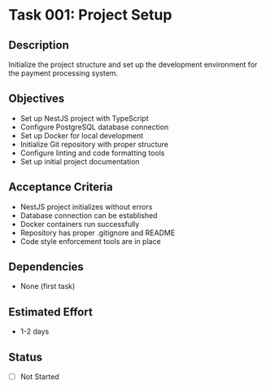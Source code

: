 # Task 001: Project Setup

## Description

Initialize the project structure and set up the development environment for the payment processing system.

## Objectives

- Set up NestJS project with TypeScript
- Configure PostgreSQL database connection
- Set up Docker for local development
- Initialize Git repository with proper structure
- Configure linting and code formatting tools
- Set up initial project documentation

## Acceptance Criteria

- NestJS project initializes without errors
- Database connection can be established
- Docker containers run successfully
- Repository has proper .gitignore and README
- Code style enforcement tools are in place

## Dependencies

- None (first task)

## Estimated Effort

- 1-2 days

## Status

- [ ] Not Started
